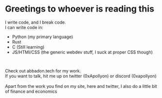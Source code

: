 # Greetings to whoever is reading this
I write code, and I break code.<br>
I can write code in:
- Python (my primary language)
- Rust
- C (Still learning)
- JS/HTMl/CSS (the generic webdev stuff, I suck at proper CSS though)
<br>

Check out abbadon.tech for my work. <br>
If you want to talk, hit me up on twitter (0xApollyon) or discord (0xapollyon)<br><br>
Apart from the work you find on my site, here and twitter, I also do a little bit of finance and economics
